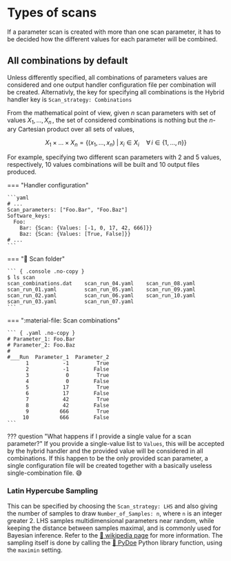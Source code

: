 # Types of scans

If a parameter scan is created with more than one scan parameter, it has to be decided how the different values for each parameter will be combined.

## All combinations by default

Unless differently specified, all combinations of parameters values are considered and one output handler configuration file per combination will be created. Alternativly, the key for specifying all combinations is the Hybrid handler key is `Scan_strategy: Combinations`

From the mathematical point of view, given $n$ scan parameters with set of values $X_1, ..., X_n\,$, the set of considered combinations is nothing but the $n$-ary Cartesian product over all sets of values,

$$
X_1 \times \dots \times X_n = \bigl\{(x_1, ..., x_n) \;|\; x_i \in X_i \quad\forall\, i \in \{1,...,n\} \bigr\}
$$

For example, specifying two different scan parameters with 2 and 5 values, respectively, 10 values combinations will be built and 10 output files produced.

=== "Handler configuration"

    ```yaml
    # ...
    Scan_parameters: ["Foo.Bar", "Foo.Baz"]
    Software_keys:
      Foo:
        Bar: {Scan: {Values: [-1, 0, 17, 42, 666]}}
        Baz: {Scan: {Values: [True, False]}}
    # ...
    ```

=== ":file_folder: Scan folder"

    ``` { .console .no-copy }
    $ ls scan
    scan_combinations.dat    scan_run_04.yaml    scan_run_08.yaml
    scan_run_01.yaml         scan_run_05.yaml    scan_run_09.yaml
    scan_run_02.yaml         scan_run_06.yaml    scan_run_10.yaml
    scan_run_03.yaml         scan_run_07.yaml
    ```

=== ":material-file: Scan combinations"

    ``` { .yaml .no-copy }
    # Parameter_1: Foo.Bar
    # Parameter_2: Foo.Baz
    #
    #___Run  Parameter_1  Parameter_2
          1           -1         True
          2           -1        False
          3            0         True
          4            0        False
          5           17         True
          6           17        False
          7           42         True
          8           42        False
          9          666         True
         10          666        False
    ```

??? question "What happens if I provide a single value for a scan parameter?"
    If you provide a single-value list to `Values`, this will be accepted by the hybrid handler and the provided value will be considered in all combinations.
    If this happen to be the only provided scan parameter, a single configuration file will be created together with a basically useless single-combination file. :sweat_smile:

### Latin Hypercube Sampling

This can be specified by choosing the  `Scan_strategy: LHS` and also giving the number of samples to draw  `Number_of_Samples: n`,
where  `n` is an integer greater 2. LHS samples multidimensional parameters near random, while keeping the distance between 
samples maximal, and is commonly used for Bayesian inference. Refer to the [:link: wikipedia page](https://en.wikipedia.org/wiki/Latin_hypercube_sampling) for more information. The sampling itself is done by calling the [:link: PyDoe](https://pythonhosted.org/pyDOE/randomized.html#latin-hypercube) Python library function, using the `maximin` setting.